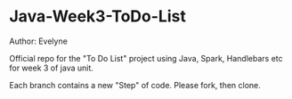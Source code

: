 # Java-Week3-ToDo-List

Author: Evelyne

Official repo for the "To Do List" project using Java, Spark, Handlebars etc for week 3 of java unit.

Each branch contains a new "Step" of code. Please fork, then clone.